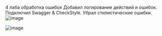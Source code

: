4 лаба обработка ошибок Добавил логирование действий и ошибок. Подключил Swagger & CheckStyle. Убрал стилистические ошибки.
![image](https://github.com/user-attachments/assets/ce076496-313f-41bb-bfa8-aa3b893fc6fb)

![image](https://github.com/user-attachments/assets/9289d712-a058-4c19-844a-eb624905cfbc)

